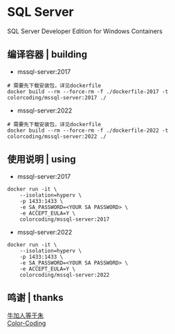 # SQL Server
SQL Server Developer Edition for Windows Containers

## 编译容器 | building
* mssql-server:2017
~~~
# 需要先下载安装包，详见dockerfile
docker build --rm --force-rm -f ./dockerfile-2017 -t colorcoding/mssql-server:2017 ./
~~~
* mssql-server:2022
~~~
# 需要先下载安装包，详见dockerfile
docker build --rm --force-rm -f ./dockerfile-2022 -t colorcoding/mssql-server:2022 ./
~~~

## 使用说明 | using
* mssql-server:2017
~~~
docker run -it \
    --isolation=hyperv \
    -p 1433:1433 \
    -e SA_PASSWORD=<YOUR SA PASSWORD> \
    -e ACCEPT_EULA=Y \
    colorcoding/mssql-server:2017
~~~
* mssql-server:2022
~~~
docker run -it \
    --isolation=hyperv \
    -p 1433:1433 \
    -e SA_PASSWORD=<YOUR SA PASSWORD> \
    -e ACCEPT_EULA=Y \
    colorcoding/mssql-server:2022
~~~

## 鸣谢 | thanks
[牛加人等于朱](http://baike.baidu.com/view/1769.htm "NiurenZhu")<br>
[Color-Coding](http://colorcoding.org/ "咔啦工作室")<br>
